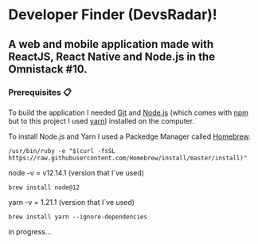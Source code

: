 # Developer Finder (DevsRadar)!
## A web and mobile application made with ReactJS, React Native and Node.js in the Omnistack #10.

### Prerequisites 📋
To build the  application I needed [Git](https://git-scm.com) and [Node.js](https://nodejs.org/en/download/) (which comes with [npm](http://npmjs.com) but to this project I used [yarn](https://yarnpkg.com/lang/en/)) installed on the computer.

To install Node.js and Yarn I used a Packedge Manager called [Homebrew](http://brew.sh).

```
/usr/bin/ruby -e "$(curl -fsSL https://raw.githubusercontent.com/Homebrew/install/master/install)"
```
node -v = v12.14.1 (version that I´ve used)
```
brew install node@12
```
yarn -v = 1.21.1 (version that I´ve used)
```
brew install yarn --ignore-dependencies
```

in progress...
